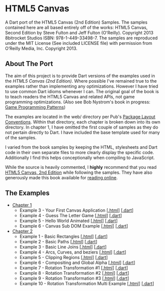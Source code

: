 HTML5 Canvas
============

A Dart port of the HTML5 Canvas (2nd Edition) Samples. The samples contained
here are all based entirely off of the works: HTML5 Canvas, Second Edition
by Steve Fulton and Jeff Fulton (O'Reilly). Copyright 2013 8bitrocket Studios
ISBN: 978-1-449-33498-7. The samples are reproduced under the MIT License
(See included LICENSE file) with permission from O’Reilly Media, Inc. 
Copyright 2013.

About The Port
--------------

The aim of this project is to provide Dart versions of the examples used in
the *HTML5 Canvas (2nd Edition)*. Where possible I've remained true to the
examples rather than implementing any optimizations. However I have tried to 
use common Dart idioms whenever I can. The original goal of the book is to
teach readers the HTML5 Canvas and related APIs, not game programming
optimizations.
(Also see Bob Nystrom's book in progress: [Game Programming Patterns](http://gameprogrammingpatterns.com/))

The examples are located in the web/ directory per Pub's 
[Package Layout Conventions](http://pub.dartlang.org/doc/package-layout.html).
Within that directory, each chapter is broken down into its own directory.
In chapter 1, I have omitted the first couple of samples as they do not 
pertain directly to Dart. I have included the base template used for many
of the samples.

I varied from the book samples by keeping the HTML, stylesheets and Dart code
in their own separate files to more clearly display the specific code.
Additionally I find this helps conceptionally when compiling to JavaScript.

While the source is heavily commented, I **highly** recommend that you read 
[HTML5 Canvas, 2nd Edition](http://shop.oreilly.com/product/0636920026266.do) while
following the samples. They have also generously made this book available for 
[reading online](http://chimera.labs.oreilly.com/books/1234000001654/index.html).

The Examples
------------
* [Chapter 1](https://github.com/butlermatt/dart_HTML5_Canvas/tree/master/web/ch1)
    * Example 3 - Your First Canvas Application \[[.html](https://github.com/butlermatt/dart_HTML5_Canvas/blob/master/web/ch1/ch1ex3.html)\]
\[[.dart](https://github.com/butlermatt/dart_HTML5_Canvas/blob/master/web/ch1/ch1ex3.dart)\]
    * Example 4 - Guess The Letter Game \[[.html](https://github.com/butlermatt/dart_HTML5_Canvas/blob/master/web/ch1/ch1ex4.html)\]
\[[.dart](https://github.com/butlermatt/dart_HTML5_Canvas/blob/master/web/ch1/ch1ex4.dart)\]
    * Example 5 - Hello World Animated \[[.html](https://github.com/butlermatt/dart_HTML5_Canvas/blob/master/web/ch1/ch1ex5.html)\]
\[[.dart](https://github.com/butlermatt/dart_HTML5_Canvas/blob/master/web/ch1/ch1ex5.dart)\]
    * Example 6 - Canvas Sub DOM Example \[[.html](https://github.com/butlermatt/dart_HTML5_Canvas/blob/master/web/ch1/ch1ex6.html)\]
\[[.dart](https://github.com/butlermatt/dart_HTML5_Canvas/blob/master/web/ch1/ch1ex6.dart)\]
* [Chapter 2](https://github.com/butlermatt/dart_HTML5_Canvas/tree/master/web/ch2)
    * Example 1 - Basic Rectangles \[[.html](https://github.com/butlermatt/dart_HTML5_Canvas/blob/master/web/ch2/ch2ex1.html)\]
\[[.dart](https://github.com/butlermatt/dart_HTML5_Canvas/blob/master/web/ch2/ch2ex1.dart)\]
    * Example 2 - Basic Paths \[[.html](https://github.com/butlermatt/dart_HTML5_Canvas/blob/master/web/ch2/ch2ex2.html)\]
\[[.dart](https://github.com/butlermatt/dart_HTML5_Canvas/blob/master/web/ch2/ch2ex2.dart)\]
    * Example 3 - Basic Line Joins \[[.html](https://github.com/butlermatt/dart_HTML5_Canvas/blob/master/web/ch2/ch2ex3.html)\]
\[[.dart](https://github.com/butlermatt/dart_HTML5_Canvas/blob/master/web/ch2/ch2ex3.dart)\]
    * Example 4 - Arcs, Curves, and beziers \[[.html](https://github.com/butlermatt/dart_HTML5_Canvas/blob/master/web/ch2/ch2ex4.html)\]
\[[.dart](https://github.com/butlermatt/dart_HTML5_Canvas/blob/master/web/ch2/ch2ex4.dart)\]
    * Example 5 - Clipping Regions \[[.html](https://github.com/butlermatt/dart_HTML5_Canvas/blob/master/web/ch2/ch2ex5.html)\]
\[[.dart](https://github.com/butlermatt/dart_HTML5_Canvas/blob/master/web/ch2/ch2ex5.dart)\]
    * Example 6 - Compositing and Global Alpha \[[.html](https://github.com/butlermatt/dart_HTML5_Canvas/blob/master/web/ch2/ch2ex6.html)\]
\[[.dart](https://github.com/butlermatt/dart_HTML5_Canvas/blob/master/web/ch2/ch2ex6.dart)\]
    * Example 7 - Rotation Transformation #1 \[[.html](https://github.com/butlermatt/dart_HTML5_Canvas/blob/master/web/ch2/ch2ex7.html)\]
\[[.dart](https://github.com/butlermatt/dart_HTML5_Canvas/blob/master/web/ch2/ch2ex7.dart)\]
    * Example 8 - Rotation Transformation #2 \[[.html](https://github.com/butlermatt/dart_HTML5_Canvas/blob/master/web/ch2/ch2ex8.html)\]
\[[.dart](https://github.com/butlermatt/dart_HTML5_Canvas/blob/master/web/ch2/ch2ex8.dart)\]
    * Example 9 - Rotation Transformation #3 \[[.html](https://github.com/butlermatt/dart_HTML5_Canvas/blob/master/web/ch2/ch2ex9.html)\]
\[[.dart](https://github.com/butlermatt/dart_HTML5_Canvas/blob/master/web/ch2/ch2ex9.dart)\]
    * Example 10 - Rotation Transformation Multi Example \[[.html](https://github.com/butlermatt/dart_HTML5_Canvas/blob/master/web/ch2/ch2ex10.html)\]
\[[.dart](https://github.com/butlermatt/dart_HTML5_Canvas/blob/master/web/ch2/ch2ex10.dart)\]
